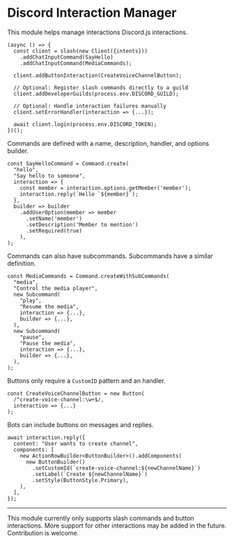# Discord Interaction Manager
This module helps manage interactions Discord.js interactions.
```
(async () => {
  const client = slash(new Client({intents}))
    .addChatInputCommand(SayHello)
    .addChatInputCommand(MediaCommands);
  
  client.addButtonInteraction(CreateVoiceChannelButton);

  // Optional: Register slash commands directly to a guild
  client.addDeveloperGuilds(process.env.DISCORD_GUILD);
  
  // Optional: Handle interaction failures manually
  client.setErrorHandler(interaction => {...});

  await client.login(process.env.DISCORD_TOKEN);
})();
```

Commands are defined with a name, description, handler, and options builder.
```
const SayHelloCommand = Command.create(
  "hello",
  "Say hello to someone",
  interaction => {
    const member = interaction.options.getMember('member');
    interaction.reply(`Hello `${member}`);
  },
  builder => builder
    .addUserOption(member => member
      .setName('member')
      .setDescription('Member to mention')
      .setRequired(true)
    ),
);
```

Commands can also have subcommands. Subcommands have a similar definition.
```
const MediaCommands = Command.createWithSubCommands(
  "media",
  "Control the media player",
  new Subcommand(
    "play",
    "Resume the media",
    interaction => {...},
    builder => {...},
  ),
  new Subcommand(
    "pause",
    "Pause the media",
    interaction => {...},
    builder => {...},
  ),
);
```

Buttons only require a `CustomID` pattern and an handler.
```
const CreateVoiceChannelButton = new Button(
  /^create-voice-channel:\w+$/,
  interaction => {...}
);
```

Bots can include buttons on messages and replies.
```
await interaction.reply({
  content: "User wants to create channel",
  components: [
    new ActionRowBuilder<ButtonBuilder>().addComponents(
      new ButtonBuilder()
        .setCustomId(`create-voice-channel:${newChannelName}`)
        .setLabel(`Create ${newChannelName}`)
        .setStyle(ButtonStyle.Primary),
    ),
  ],
});
```

---

This module currently only supports slash commands and button interactions. More support for other interactions may be added in the future. Contribution is welcome.